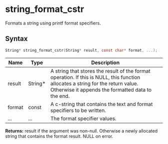 # string_format_cstr

Formats a string using printf format specifiers.

## Syntax

```c
String* string_format_cstr(String* result, const char* format, ...);
```

| Name | Type | Description |
| --- | --- | --- |
| result | String* | A string that stores the result of the format operation. If this is NULL, this function allocates a string for the return value. Otherwise it appends the formatted data to the end. |
| format | const | A c-string that contains the text and format specifiers to be written. |
| ... | ... | The format specifier values. |

**Returns:** result if the argument was non-null. Otherwise a newly allocated string that contains the format result. NULL on error.

